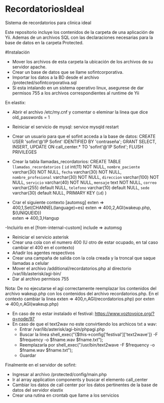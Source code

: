 # RecordatoriosIdeal
Sistema de recordatorios para clinica ideal 

Este repositorio incluye los contenidos de la carpeta de una aplicación de Yii.
Ademas de un archivos SQL con las declaraciones necesarias para la base de datos en la carpeta Protected.

#Instalación

- Mover los archivos de esta carpeta la ubicación de los archivos de su servidor apache.
- Crear un base de datos que se llame sofintcorporativa.
- Importar los datos a la BD desde el archivo /protected/sofintcorporativa.sql
- Si esta intalando en un sistema operativo linux, asegurese de dar permisos 755 a los archivos correspondientes al runtime de Yii 

En elastix:
- Abrir el archivo /etc/my.cnf y comentar o eleminar la linea que dice old_passwords = 1
- Reiniciar el servicio de mysql: service mysqld restart
- Crear un usuario para que el sofint acceda a la base de datos: 
CREATE USER 'sofint'@'IP Sofint' IDENTIFIED BY 'contraseña';
GRANT SELECT, INSERT, UPDATE ON call_center.* TO 'sofint'@'IP Sofint';
FLUSH PRIVILEGES
- Crear la tabla llamadas_recordatorios: 
CREATE TABLE `llamadas_recordatorios` (
  `id` int(11) NOT NULL,
  `nombre_paciente` varchar(30) NOT NULL,
  `fecha` varchar(30) NOT NULL,
  `nombre_profesional` varchar(30) NOT NULL,
  `direccion` varchar(100) NOT NULL,
  `servicio` varchar(40) NOT NULL,
  `mensaje` text NOT NULL,
  `correo` varchar(255) default NULL,
  `telefono` varchar(10) default NULL,
  `sede` varchar(30) default NULL,
  PRIMARY KEY  (`id`)
) 

- Crar el siguiente contexto 
[automsg] 
exten => 400,1,Set(CHANNEL(language)=es) 
exten => 400,2,AGI(wakeup.php, ${UNIQUEID})  
exten => 400,3,Hangup 

-Incluirlo en el [from-internal-custom] 
include => automsg

- Reiniciar el servicio asterisk
- Crear una cola con el numero 400 (U otro de estar ocupado, en tal caso cambiar el 400 en el contexto)
- Añadir los agentes respectivos
- Crear una campaña de salida con la cola creada y la troncal que saque llamadas a celular
- Mover el archivo /additional/recordatorios.php al directorio /var/lib/asterisk/agi-bin/
- Dar al archivo permisos 755

Nota: De no ejecutarse el agi correctamente reemplazar los contenidos del archivo wakeup.php con los contenidos del archivo recordatorios.php.
En el contexto cambiar la linea exten => 400,n,AGI(recordatorios.php) por exten => 400,n,AGI(wakeup.php)

- En caso de no estar instalado el festival: https://www.voztovoice.org/?q=node/97
- En caso de que el text2wav no este convirtiendo los archicos txt a wav: 
	* Entrar /var/lib/asterisk/agi-bin/phpagi.php
	* Buscar la linea shell_exec("{$this->config['festival']['text2wave']} -F $frequency -o $fname.wav $fname.txt");
	* Reemplazarla por shell_exec("/usr/bin/text2wave -F $frequency -o $fname.wav $fname.txt");
	* Guardar

Finalmente en el servidor de sofint:
- Ingresar al archivo /protected/config/main.php
- Ir al array application components y buscar el elemento call_center
- Cambiar los datos de call center por los datos pertinentes de la base de datos del servidor elastix 
- Crear una rutina en crontab que llame a los servicios 
